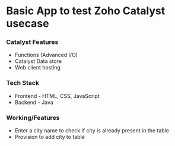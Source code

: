 # Basic App to test Zoho Catalyst usecase

### Catalyst Features
- Functions (Advanced I/O)
- Catalyst Data store
- Web client hosting

### Tech Stack
- Frontend - HTML, CSS, JavaScript
- Backend - Java

### Working/Features
- Enter a city name to check if city is already present in the table
- Provision to add city to table